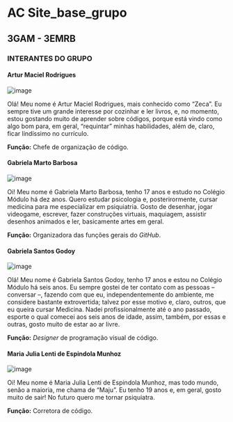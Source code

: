 # AC Site_base_grupo

## 3GAM - 3EMRB

### INTERANTES DO GRUPO

#### Artur Maciel Rodrigues

![image]()

Olá! Meu nome é Artur Maciel Rodrigues, mais conhecido como “Zeca”. Eu sempre tive um grande interesse por cozinhar e ler livros, e, no momento, estou gostando muito de aprender sobre códigos, porque está vindo como algo bom para, em geral, “requintar” minhas habilidades, além de, claro, ficar lindíssimo no currículo.

**Função:** Chefe de organização de código.

#### Gabriela Marto Barbosa

![image]()

Oi! Meu nome é Gabriela Marto Barbosa, tenho 17 anos e estudo no Colégio Módulo há dez anos. Quero estudar psicologia e, posterirormente, cursar medicina para me especializar em psiquiatria. Gosto de desenhar, jogar videogame, escrever, fazer construções virtuais, maquiagem, assistir desenhos animados e ler, basicamente artes em geral.

**Função:** Organizadora das funções gerais do *GitHub*.

#### Gabriela Santos Godoy

![image]()

Olá! Meu nome é Gabriela Santos Godoy, tenho 17 anos e estou no Colégio Módulo há seis anos. Eu sempre gostei de ter contato com as pessoas – conversar –, fazendo com que eu, independentemente do ambiente, me considere bastante extrovertida; talvez por esse motivo e, claro, outros, que eu queira cursar Medicina. Nadei profissionalmente até o ano passado, esporte o qual comecei aos seis anos de idade, assim, também, por essas e outras, gosto muito de estar ao ar livre.

**Função:** *Designer* de programação visual de código.

#### Maria Julia Lenti de Espindola Munhoz

![image]()

Oi! Meu nome é Maria Julia Lenti de Espindola Munhoz, mas todo mundo, senão a maioria, me chama de “Maju”. Eu tenho 19 anos e, em geral, gosto muito de sair! No futuro quero me tornar psiquiatra.

**Função:** Corretora de código.
